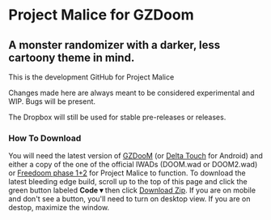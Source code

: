 <h1 id="project-malice-for-gzdoom">Project Malice for GZDoom</h1>
<h2 id="darker-randomizer">A monster randomizer with a darker, less cartoony theme in mind.</h2>

This is the development GitHub for Project Malice

Changes made here are always meant to be considered experimental and WIP. Bugs will be present.

The Dropbox will still be used for stable pre-releases or releases.

<h3 id="how-to-download">How To Download</h3>

You will need the latest version of <a href="https://zdoom.org/downloads" title="GZDooM">GZDooM</a> (or <a href="https://play.google.com/store/apps/details?id=com.opentouchgaming.deltatouch&amp;hl=en_US&amp;gl=US" title="Delta Touch">Delta Touch</a> for Android) and either a copy of the one of the official IWADs (DOOM.wad or DOOM2.wad) or <a href="https://freedoom.github.io/download.html" title="FreeDoom">Freedoom phase 1+2</a> for Project Malice to function. To download the latest bleeding edge build, scroll up to the top of this page and click the green button labeled <strong>Code &#9662;</strong> then click <a href="https://github.com/TheBlueSavior/Project-Malice/archive/refs/heads/main.zip" title="You can also click here to download.">Download Zip</a>. If you are on mobile and don&#39;t see a button, you&#39;ll need to turn on desktop view. If you are on destop, maximize the window.
